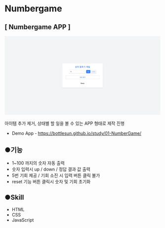 # Numbergame

## [ Numbergame APP ]

![image](NumberGameIMG.png)

아이템 추가 제거, 상태별 할 일을 볼 수 있는 APP 형태로 제작 진행

* Demo App - https://bottlesun.github.io/study/01-NumberGame/

## ●기능
* 1~100 까지의 숫자 자동 출력
* 숫자 입력시 up / down / 정답 결과 값 출력
* 5번 기회 제공 / 기회 소진 시 입력 버튼 클릭 불가
* reset 기능 버튼 클릭시 숫자 및 기회 초기화

## ●Skill
* HTML
* CSS
* JavaScript